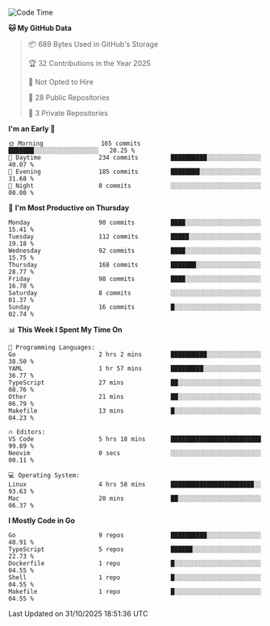 <!--START_SECTION:waka-->
![Code Time](http://img.shields.io/badge/Code%20Time-1%2C566%20hrs%2047%20mins-blue)

**🐱 My GitHub Data** 

> 📦 689 Bytes Used in GitHub's Storage 
 > 
> 🏆 32 Contributions in the Year 2025
 > 
> 🚫 Not Opted to Hire
 > 
> 📜 28 Public Repositories 
 > 
> 🔑 3 Private Repositories 
 > 
**I'm an Early 🐤** 

```text
🌞 Morning                165 commits         ███████░░░░░░░░░░░░░░░░░░   28.25 % 
🌆 Daytime                234 commits         ██████████░░░░░░░░░░░░░░░   40.07 % 
🌃 Evening                185 commits         ████████░░░░░░░░░░░░░░░░░   31.68 % 
🌙 Night                  0 commits           ░░░░░░░░░░░░░░░░░░░░░░░░░   00.00 % 
```
📅 **I'm Most Productive on Thursday** 

```text
Monday                   90 commits          ████░░░░░░░░░░░░░░░░░░░░░   15.41 % 
Tuesday                  112 commits         █████░░░░░░░░░░░░░░░░░░░░   19.18 % 
Wednesday                92 commits          ████░░░░░░░░░░░░░░░░░░░░░   15.75 % 
Thursday                 168 commits         ███████░░░░░░░░░░░░░░░░░░   28.77 % 
Friday                   98 commits          ████░░░░░░░░░░░░░░░░░░░░░   16.78 % 
Saturday                 8 commits           ░░░░░░░░░░░░░░░░░░░░░░░░░   01.37 % 
Sunday                   16 commits          █░░░░░░░░░░░░░░░░░░░░░░░░   02.74 % 
```


📊 **This Week I Spent My Time On** 

```text
💬 Programming Languages: 
Go                       2 hrs 2 mins        ██████████░░░░░░░░░░░░░░░   38.50 % 
YAML                     1 hr 57 mins        █████████░░░░░░░░░░░░░░░░   36.77 % 
TypeScript               27 mins             ██░░░░░░░░░░░░░░░░░░░░░░░   08.76 % 
Other                    21 mins             ██░░░░░░░░░░░░░░░░░░░░░░░   06.79 % 
Makefile                 13 mins             █░░░░░░░░░░░░░░░░░░░░░░░░   04.23 % 

🔥 Editors: 
VS Code                  5 hrs 18 mins       █████████████████████████   99.89 % 
Neovim                   0 secs              ░░░░░░░░░░░░░░░░░░░░░░░░░   00.11 % 

💻 Operating System: 
Linux                    4 hrs 58 mins       ███████████████████████░░   93.63 % 
Mac                      20 mins             ██░░░░░░░░░░░░░░░░░░░░░░░   06.37 % 
```

**I Mostly Code in Go** 

```text
Go                       9 repos             ██████████░░░░░░░░░░░░░░░   40.91 % 
TypeScript               5 repos             ██████░░░░░░░░░░░░░░░░░░░   22.73 % 
Dockerfile               1 repo              █░░░░░░░░░░░░░░░░░░░░░░░░   04.55 % 
Shell                    1 repo              █░░░░░░░░░░░░░░░░░░░░░░░░   04.55 % 
Makefile                 1 repo              █░░░░░░░░░░░░░░░░░░░░░░░░   04.55 % 
```




 Last Updated on 31/10/2025 18:51:36 UTC
<!--END_SECTION:waka-->
